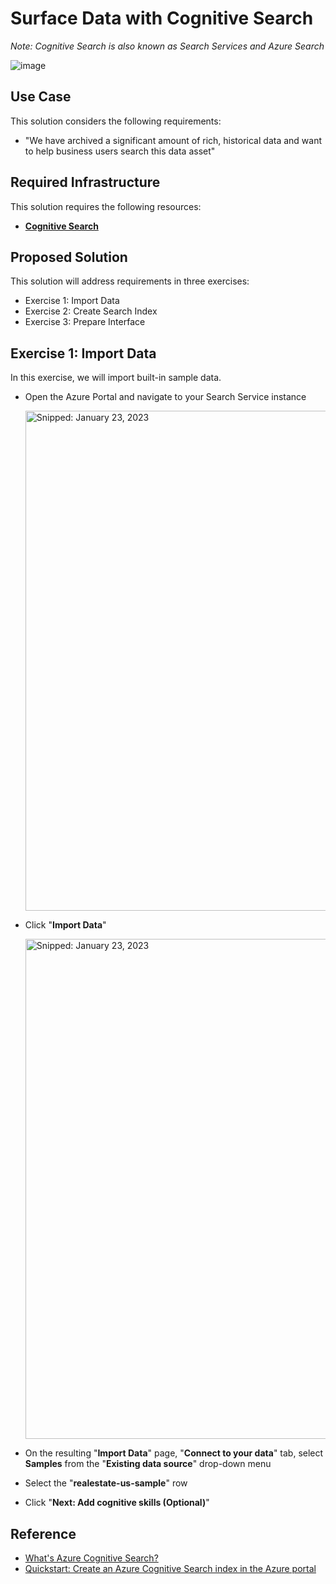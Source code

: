 # Surface Data with Cognitive Search
_Note: Cognitive Search is also known as Search Services and Azure Search_

![image](https://user-images.githubusercontent.com/44923999/214127109-5208bf6e-f1d3-40b0-bcbc-a302b5834ab8.png)

## Use Case
This solution considers the following requirements:

* "We have archived a significant amount of rich, historical data and want to help business users search this data asset"

## Required Infrastructure
This solution requires the following resources:

* [**Cognitive Search**](https://azure.microsoft.com/en-us/products/search)

## Proposed Solution
This solution will address requirements in three exercises:

*	Exercise 1: Import Data
*	Exercise 2: Create Search Index
*	Exercise 3: Prepare Interface

## Exercise 1: Import Data
In this exercise, we will import built-in sample data.

* Open the Azure Portal and navigate to your Search Service instance

  <img src="https://user-images.githubusercontent.com/44923999/214132098-21179866-e85c-43f8-8737-7bf5efd0ebef.png" width="800" title="Snipped: January 23, 2023" />

* Click "**Import Data**"

  <img src="https://user-images.githubusercontent.com/44923999/214140498-3b1a486c-57bd-407a-b249-60a93e54602e.png" width="800" title="Snipped: January 23, 2023" />

* On the resulting "**Import Data**" page, "**Connect to your data**" tab, select **Samples** from the "**Existing data source**" drop-down menu
* Select the "**realestate-us-sample**" row
* Click "**Next: Add cognitive skills (Optional)**"

## Reference

* [What's Azure Cognitive Search?](https://learn.microsoft.com/en-us/azure/search/search-what-is-azure-search)
* [Quickstart: Create an Azure Cognitive Search index in the Azure portal](https://learn.microsoft.com/en-us/azure/search/search-get-started-portal)
